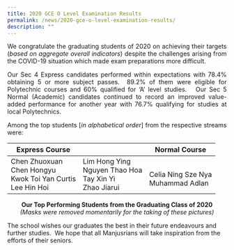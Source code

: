```yaml
---
title: 2020 GCE O Level Examination Results
permalink: /news/2020-gce-o-level-examination-results/
description: ""
---
```

<p style="text-align: justify;">We congratulate the graduating students of 2020 on achieving their targets (<i>based on aggregate overall indicators</i>) despite the challenges arising from the COVID-19 situation which made exam preparations more difficult.   </p>

<p style="text-align: justify;">Our Sec 4 Express candidates performed within expectations with 78.4% obtaining 5 or more subject passes.  89.2% of them were eligible for Polytechnic courses and 60% qualified for ‘A’ level studies.   Our Sec 5 Normal (Academic) candidates continued to record an improved value-added performance for another year with 76.7% qualifying for studies at local Polytechnics.</p>


<p style="text-align: justify;">Among the top students [<i>in alphabetical order</i>] from the respective streams were:</p>

| Express Course                                                     |                                                               | Normal Course                             |
|---------|------|----------------|
| Chen Zhuoxuan<br>Chen Hongyu<br>Kwok Toi Yan Curtis<br>Lee Hin Hoi | Lim Hong Ying<br>Nguyen Thao Hoa<br>Tay Xin Yi<br>Zhao Jiarui |  <br>Celia Ning Sze Nya<br>Muhammad Adlan |

<center><b>Our Top Performing Students from the Graduating Class of 2020</b></center>



<center><i> (Masks were removed momentarily for the taking of these pictures)</i></center>

The school wishes our graduates the best in their future endeavours and further studies.  We hope that all Manjusrians will take inspiration from the efforts of their seniors.

